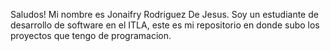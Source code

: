 Saludos! Mi nombre es Jonaifry Rodriguez De Jesus. Soy un estudiante de desarrollo de software en el ITLA, este es mi repositorio en donde subo los proyectos que tengo de programacion.
